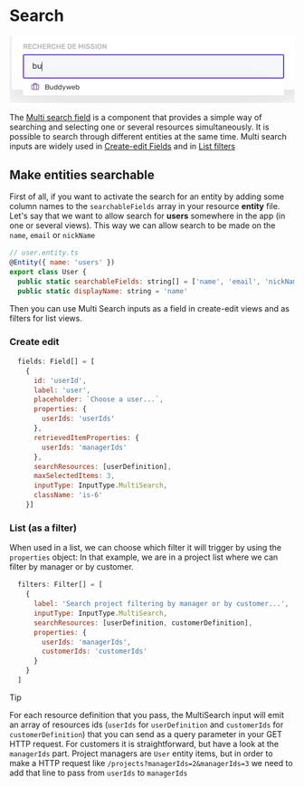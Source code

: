 # Search

![multi-search input](../assets/images/inputs/multi-search-input.png)

The [Multi search field](create-edit/fields.md?id=multi-search) is a component that provides a simple way of searching and selecting one or several resources simultaneously. It is possible to search through different entities at the same time. Multi search inputs are widely used in [Create-edit Fields](../create-edit/fields.md) and in [List filters](../list/filters.md)

## Make entities searchable

First of all, if you want to activate the search for an entity by adding some column names to the `searchableFields` array in your resource **entity** file. Let's say that we want to allow search for **users** somewhere in the app (in one or several views). This way we can allow search to be made on the `name`, `email` or `nickName`

```js
// user.entity.ts
@Entity({ name: 'users' })
export class User {
  public static searchableFields: string[] = ['name', 'email', 'nickName']
  public static displayName: string = 'name'
```

Then you can use Multi Search inputs as a field in create-edit views and as filters for list views.

### Create edit

```js
  fields: Field[] = [
    {
      id: 'userId',
      label: 'user',
      placeholder: `Choose a user...`,
      properties: {
        userIds: 'userIds'
      },
      retrievedItemProperties: {
        userIds: 'managerIds'
      },
      searchResources: [userDefinition],
      maxSelectedItems: 3,
      inputType: InputType.MultiSearch,
      className: 'is-6'
    }]
```

### List (as a filter)

When used in a list, we can choose which filter it will trigger by using the `properties` object: In that example, we are in a project list where we can filter by manager or by customer.

```js
  filters: Filter[] = [
    {
      label: 'Search project filtering by manager or by customer...',
      inputType: InputType.MultiSearch,
      searchResources: [userDefinition, customerDefinition],
      properties: {
        userIds: 'managerIds',
        customerIds: 'customerIds'
      }
    }
  ]
```

> [!TIP]
> For each resource definition that you pass, the MultiSearch input will emit an array of resources ids (`userIds` for `userDefinition` and `customerIds` for `customerDefinition`) that you can send as a query parameter in your GET HTTP request. For customers it is straightforward, but have a look at the `managerIds` part. Project managers are `User` entity items, but in order to make a HTTP request like `/projects?managerIds=2&managerIds=3` we need to add that line to pass from `userIds` to `managerIds`
